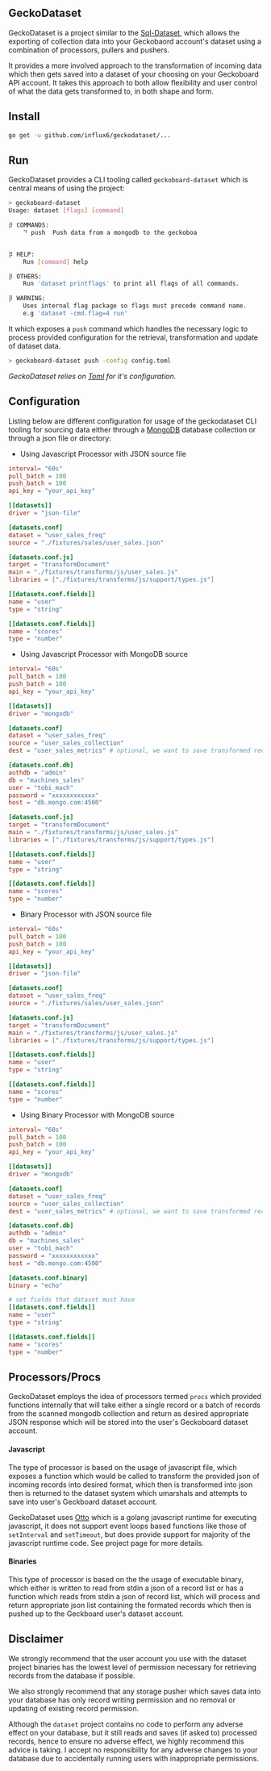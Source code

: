 GeckoDataset
----------------
GeckoDataset is a project similar to the [Sql-Dataset](https://github.com/geckoboard/sql-dataset), which allows the exporting of collection data into your Geckobaord account's dataset using a combination of processors, pullers and pushers.

It provides a more involved approach to the transformation of incoming data which then gets saved into a dataset of your choosing on your Geckoboard API account. It takes this approach to both allow flexibility and user control of what the data gets transformed to, in both shape and form. 


## Install

```bash
go get -u github.com/influx6/geckodataset/...
```

## Run

GeckoDataset provides a CLI tooling called `geckoboard-dataset` which is central means of using the project:

```bash
> geckoboard-dataset 
Usage: dataset [flags] [command] 

⡿ COMMANDS:
	⠙ push	Push data from a mongodb to the geckoboa


⡿ HELP:
	Run [command] help

⡿ OTHERS:
	Run 'dataset printflags' to print all flags of all commands.

⡿ WARNING:
	Uses internal flag package so flags must precede command name. 
	e.g 'dataset -cmd.flag=4 run'

```

It which exposes a `push` command which handles the necessary logic to process provided configuration for the retrieval, transformation and update of dataset data.

```bash
> geckoboard-dataset push -config config.toml
```

*GeckoDataset relies on [Toml](https://github.com/toml-lang/toml) for it's configuration.*

## Configuration

Listing below are different configuration for usage of the geckodataset CLI tooling for sourcing data either through a [MongoDB](htts://mongodb.com) database collection or through a json file or directory:

- Using Javascript Processor with JSON source file


```toml
interval= "60s"
pull_batch = 100
push_batch = 100
api_key = "your_api_key"

[[datasets]]
driver = "json-file"

[datasets.conf]
dataset = "user_sales_freq"
source = "./fixtures/sales/user_sales.json"

[datasets.conf.js]
target = "transformDocument"
main = "./fixtures/transforms/js/user_sales.js"
libraries = ["./fixtures/transforms/js/support/types.js"]

[[datasets.conf.fields]]
name = "user"
type = "string"

[[datasets.conf.fields]]
name = "scores"
type = "number"
```

- Using Javascript Processor with MongoDB source


```toml
interval= "60s"
pull_batch = 100
push_batch = 100
api_key = "your_api_key"

[[datasets]]
driver = "mongodb"

[datasets.conf]
dataset = "user_sales_freq"
source = "user_sales_collection"
dest = "user_sales_metrics" # optional, we want to save transformed records here

[datasets.conf.db]
authdb = "admin"
db = "machines_sales"
user = "tobi_mach"
password = "xxxxxxxxxxxx"
host = "db.mongo.com:4500"

[datasets.conf.js]
target = "transformDocument"
main = "./fixtures/transforms/js/user_sales.js"
libraries = ["./fixtures/transforms/js/support/types.js"]

[[datasets.conf.fields]]
name = "user"
type = "string"

[[datasets.conf.fields]]
name = "scores"
type = "number"
```

- Binary Processor with JSON source file

```toml
interval= "60s"
pull_batch = 100
push_batch = 100
api_key = "your_api_key"

[[datasets]]
driver = "json-file"

[datasets.conf]
dataset = "user_sales_freq"
source = "./fixtures/sales/user_sales.json"

[datasets.conf.js]
target = "transformDocument"
main = "./fixtures/transforms/js/user_sales.js"
libraries = ["./fixtures/transforms/js/support/types.js"]

[[datasets.conf.fields]]
name = "user"
type = "string"

[[datasets.conf.fields]]
name = "scores"
type = "number"
```

- Using Binary Processor with MongoDB source


```toml
interval= "60s"
pull_batch = 100
push_batch = 100
api_key = "your_api_key"

[[datasets]]
driver = "mongodb"

[datasets.conf]
dataset = "user_sales_freq"
source = "user_sales_collection"
dest = "user_sales_metrics" # optional, we want to save transformed records here

[datasets.conf.db]
authdb = "admin"
db = "machines_sales"
user = "tobi_mach"
password = "xxxxxxxxxxxx"
host = "db.mongo.com:4500"

[datasets.conf.binary]
binary = "echo"

# set fields that dataset must have
[[datasets.conf.fields]]
name = "user"
type = "string"

[[datasets.conf.fields]]
name = "scores"
type = "number"
```

## Processors/Procs

GeckoDataset employs the idea of processors termed `procs` which provided functions internally that will take either a single record or a batch of records from the scanned mongodb collection and return as desired appropriate JSON response which will be stored into the user's Geckoboard dataset account.

#### Javascript

The type of processor is based on the usage of javascript file, which exposes a function which would be called to transform the provided json of incoming records into desired format, which then is transformed into json then is returned to the dataset system which umarshals and attempts to save into user's Geckboard dataset account.

GeckoDataset uses [Otto](https://github.com/robertkrimen/otto) which is a golang javascript runtime for executing javascript, it does not support event loops based functions like those of `setInterval` and `setTimeout`, but does provide support for majority of the javascript runtime code. See project page for more details.

#### Binaries

This type of processor is based on the the usage of executable binary, which either is written to read from stdin a json of a record list or has a function which reads from stdin a json of record list, which will process and return appropriate json list containing the formated records which then is pushed up to the Geckboard user's dataset account.

## Disclaimer

We strongly recommend that the user account you use with the dataset project binaries has the lowest level of permission necessary for retrieving records from the database if possible. 

We also strongly recommend that any storage pusher which saves data into your database has only record writing permission and no removal or updating of existing record permission.

Although the `dataset` project contains no code to perform any adverse effect on your database, but it still reads and saves (if asked to) processed records, hence to ensure no adverse effect, we highly recommend this advice is taking. I accept no responsibility for any adverse changes to your database due to accidentally running users with inappropriate permissions.
